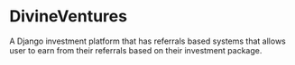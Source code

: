 # DivineVentures
A Django investment platform that has referrals based systems that allows user to earn from their referrals based on their investment package.
